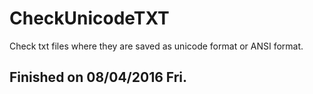 # CheckUnicodeTXT
Check txt files where they are saved as unicode format or ANSI format.

## Finished on 08/04/2016 Fri.
